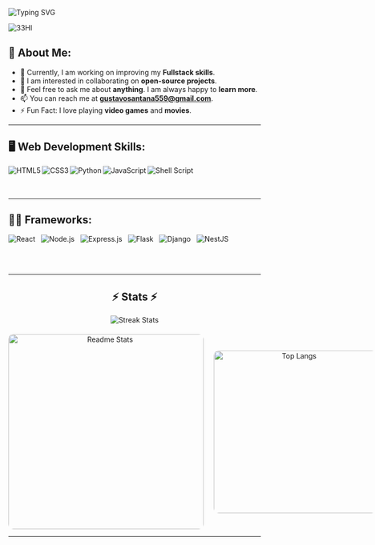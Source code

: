 ![Typing SVG](https://readme-typing-svg.demolab.com/?font=Pixelify+Sans&size=32&duration=2600&pause=1000&color=bcbcf2&random=false&width=435&lines=Welcome+to+my+profile+!)

![33HI](https://github.com/Darkpwd/Darkpwd/assets/151932583/e68b3b1b-8f72-4b98-aefa-b0c45f34f425)

## 👋 About Me:

- 🔭 Currently, I am working on improving my **Fullstack skills**.<br>
- 👯 I am interested in collaborating on **open-source projects**.<br>
- 💬 Feel free to ask me about **anything**. I am always happy to **learn more**.<br>
- 📫 You can reach me at **gustavosantana559@gmail.com**.<br>
- ⚡ Fun Fact: I love playing **video games** and **movies**.<br>

---

## 🖥️ Web Development Skills:

<img align="left" alt="HTML5" src="https://img.shields.io/badge/html5-%23E34F26.svg?style=for-the-badge&logo=html5&logoColor=white" />
<img align="left" alt="CSS3" src="https://img.shields.io/badge/CSS3-1572B6?style=for-the-badge&logo=css3&logoColor=white" />
<img align="left" alt="Python" src="https://img.shields.io/badge/Python-14354C?style=for-the-badge&logo=python&logoColor=white" />
<img align="left" alt="JavaScript" src="https://img.shields.io/badge/javascript-%23323330.svg?style=for-the-badge&logo=javascript&logoColor=%23F7DF1E" />
<img align="left" alt="Shell Script" src="https://img.shields.io/badge/shell_script-%23121011.svg?style=for-the-badge&logo=gnu-bash&logoColor=white" />

<br/><br/><br/>

---

## 👨‍💻 Frameworks:

![React](https://img.shields.io/badge/react-%2320232a.svg?style=for-the-badge&logo=react&logoColor=%2361DAFB) &nbsp;
![Node.js](https://img.shields.io/badge/node.js-6DA55F?style=for-the-badge&logo=node.js&logoColor=white) &nbsp;
![Express.js](https://img.shields.io/badge/express.js-%23404d59.svg?style=for-the-badge&logo=express&logoColor=%2361DAFB) &nbsp;
![Flask](https://img.shields.io/badge/Flask-000000?style=for-the-badge&logo=flask&logoColor=white) &nbsp;
![Django](https://img.shields.io/badge/Django-092E20?style=for-the-badge&logo=django&logoColor=white) &nbsp;
![NestJS](https://img.shields.io/badge/nestjs-%23E0234E.svg?style=for-the-badge&logo=nestjs&logoColor=white)

<br/><br/>

---

<h2 align="center">⚡ Stats ⚡</h2>

<p align="center">
  <img src="https://github-readme-streak-stats.herokuapp.com?user=Darkpwd&theme=vue-dark&dates=979797&stroke=00000000&background=00000000&fire=fff&hide_border=true" alt="Streak Stats" />
</p>

<!-- Stats Section (Flex Layout for Stats) -->
<div align="center" style="display: flex; justify-content: space-around; align-items: center; width: 100%; gap: 20px; margin-top: 20px;">
  <img style="border-radius: 10px;" width="390" src="https://github-readme-stats.vercel.app/api?username=Darkpwd&count_private=true&show_icons=true&theme=react&rank_icon=github&border_radius=10" alt="Readme Stats" />
  <img style="border-radius: 10px;" width="325" src="https://github-readme-stats.vercel.app/api/top-langs/?username=Darkpwd&hide=HTML&langs_count=8&layout=compact&theme=react&border_radius=10&size_weight=0.5&count_weight=0.5&exclude_repo=github-readme-stats" alt="Top Langs" />
</div>

---
